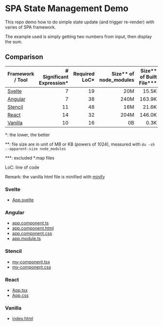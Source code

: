 # SPA State Management Demo

This repo demo how to do simple state update (and trigger re-render) with varies of SPA framework.

The example used is simply getting two numbers from input, then display the sum.

## Comparison

| Framework / Tool | # Significant Expression* | Required LoC* | Size** of node_modules | Size** of Built File*** |
|---|--:|--:|--:|--:|
| [Svelte](#svelte)   | 7  | 19 |  20M |  15.5K |
| [Angular](#angular) | 7  | 38 | 240M | 163.9K |
| [Stencil](#stencil) | 11 | 48 |  16M |  21.6K |
| [React](#react)     | 14 | 32 | 204M | 146.0K |
| [Vanilla](#vanilla) | 10 | 16 |   0B |   0.3K |

*: the lower, the better

**: file size are in unit of MB or KB (powers of 1024), measured with `du -sh --apparent-size node_modules`

***: excluded *.map files

LoC: line of code

Remark: the vanilla html file is minified with [minify](https://www.npmjs.com/package/minify)

### Svelte
- [App.svelte](./svelte-calc/src/App.svelte)

### Angular
- [app.component.ts](ng-calc/src/app/app.component.ts)
- [app.component.html](ng-calc/src/app/app.component.html)
- [app.component.css](ng-calc/src/app/app.component.css)
- [app.module.ts](ng-calc/src/app/app.module.ts)

### Stencil
- [my-component.tsx](./stencil-calc/src/components/my-component/my-component.tsx)
- [my-component.css](./stencil-calc/src/components/my-component/my-component.css)

### React
- [App.tsx](./react-calc/src/App.tsx)
- [App.css](./react-calc/src/App.css)

### Vanilla
- [index.html](./vanilla-calc/index.html)
